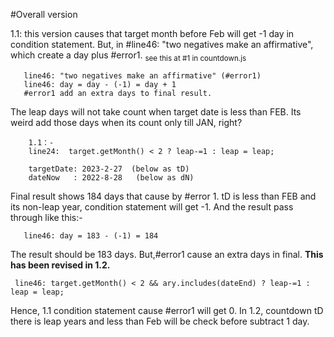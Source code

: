 #Overall version
 
1.1: this version causes that target month before Feb will get -1 day in condition statement. But, in #line46: "two negatives make an affirmative", which create a day plus #error1. <sub>see this at #1 in countdown.js<sub>
  
       line46: "two negatives make an affirmative" (#error1)
       line46: day = day - (-1) = day + 1
       #error1 add an extra days to final result.

The leap days will not take count when target date is less than FEB. Its weird add those days when its count only till JAN, right?

        1.1：-
        line24:  target.getMonth() < 2 ? leap-=1 : leap = leap;
        
        targetDate: 2023-2-27  (below as tD)
        dateNow   : 2022-8-28   (below as dN)

 Final result shows 184 days that cause by #error 1.
tD is less than FEB and its non-leap year, condition statement will get -1. And the result pass through like this:-

       line46: day = 183 - (-1) = 184

The result should be 183 days. But,#error1 cause an extra days in final.
**This has been revised in 1.2.**

     line46: target.getMonth() < 2 && ary.includes(dateEnd) ? leap-=1 : leap = leap;

Hence, 1.1 condition statement cause #error1 will get 0.
In 1.2, countdown tD there is leap years and less than Feb will be check before subtract 1 day.   


